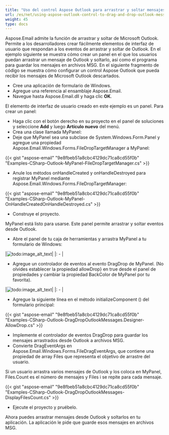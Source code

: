 ```yaml
---
title: "Uso del control Aspose Outlook para arrastrar y soltar mensajes de Outlook en Windows Forms"
url: /es/net/using-aspose-outlook-control-to-drag-and-drop-outlook-messages-to-windows-forms/
weight: 45
type: docs
---
```



Aspose.Email admite la función de arrastrar y soltar de Microsoft Outlook. Permite a los desarrolladores crear fácilmente elementos de interfaz de usuario que respondan a los eventos de arrastrar y soltar de Outlook. En el ejemplo siguiente se muestra cómo crear un panel en el que los usuarios puedan arrastrar un mensaje de Outlook y soltarlo, así como el programa para guardar los mensajes en archivos MSG. En el siguiente fragmento de código se muestra cómo configurar un control Aspose Outlook que pueda recibir los mensajes de Microsoft Outlook descartados.

- Cree una aplicación de formulario de Windows.
- Agregue una referencia al ensamblaje Aspose.Email.
- Navegue hasta Aspose.Email.dll y haga clic **OK**.

El elemento de interfaz de usuario creado en este ejemplo es un panel. Para crear un panel:

- Haga clic con el botón derecho en su proyecto en el panel de soluciones y seleccione **Add** y luego **Artículo nuevo** del menú.
- Crea una clase llamada MyPanel:
- Deje que MyPanel sea una subclase de System.Windows.Form.Panel y agregue una propiedad Aspose.Email.Windows.Forms.FileDropTargetManager a MyPanel:

{{< gist "aspose-email" "9e8fbeb51a8cbc4129dc71ca8cd55f0b" "Examples-CSharp-Outlook-MyPanel-FileDropTargetManager.cs" >}}

- Anule los métodos onHandleCreated y onHandleDestroyed para registrar MyPanel mediante Aspose.Email.Windows.Forms.FileDropTargetManager:

{{< gist "aspose-email" "9e8fbeb51a8cbc4129dc71ca8cd55f0b" "Examples-CSharp-Outlook-MyPanel-OnHandleCreatedOnHandleDestroyed.cs" >}}

- Construye el proyecto.

MyPanel está listo para usarse. Este panel permite arrastrar y soltar eventos desde Outlook.

- Abre el panel de tu caja de herramientas y arrastra MyPanel a tu formulario de Windows:

|![todo:image_alt_text](using-aspose-outlook-control-to-drag-and-drop-outlook-messages-to-windows-forms_1.png)|
|: - |

- Agregue un controlador de eventos al evento DragDrop de MyPanel. (No olvides establecer la propiedad allowDrop} en true desde el panel de propiedades y cambiar la propiedad BackColor de MyPanel por tu favorita).

|![todo:image_alt_text](using-aspose-outlook-control-to-drag-and-drop-outlook-messages-to-windows-forms_2.png)|
|: - |

- Agregue la siguiente línea en el método initializeComponent () del formulario principal:

{{< gist "aspose-email" "9e8fbeb51a8cbc4129dc71ca8cd55f0b" "Examples-CSharp-Outlook-DragDropOutlookMessages.Designer-AllowDrop.cs" >}}

- Implemente el controlador de eventos DragDrop para guardar los mensajes arrastrados desde Outlook a archivos MSG.
- Convierte DragEventArgs en Aspose.Email.Windows.Forms.FileDragEventArgs, que contiene una propiedad de array Files que representa el objetivo de arrastre del usuario.

Si un usuario arrastra varios mensajes de Outlook y los coloca en MyPanel, Files.Count es el número de mensajes y Files i se repite para cada mensaje.

{{< gist "aspose-email" "9e8fbeb51a8cbc4129dc71ca8cd55f0b" "Examples-CSharp-Outlook-DragDropOutlookMessages-DisplayFilesCount.cs" >}}

- Ejecute el proyecto y pruébelo.

Ahora puedes arrastrar mensajes desde Outlook y soltarlos en tu aplicación. La aplicación le pide que guarde esos mensajes en archivos MSG.
